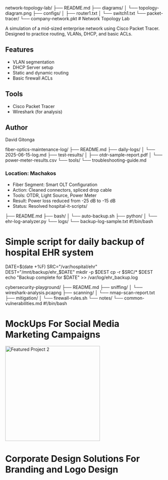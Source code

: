network-topology-lab/
├── README.md
├── diagrams/
│   └── topology-diagram.png
├── configs/
│   ├── router1.txt
│   └── switch1.txt
└── packet-tracer/
    └── company-network.pkt
    # Network Topology Lab

A simulation of a mid-sized enterprise network using Cisco Packet Tracer. Designed to practice routing, VLANs, DHCP, and basic ACLs.

## Features
- VLAN segmentation
- DHCP Server setup
- Static and dynamic routing
- Basic firewall ACLs

## Tools
- Cisco Packet Tracer
- Wireshark (for analysis)

## Author
David Gitonga

fiber-optics-maintenance-log/
├── README.md
├── daily-logs/
│   └── 2025-06-15-log.md
├── test-results/
│   ├── otdr-sample-report.pdf
│   └── power-meter-results.csv
└── tools/
    └── troubleshooting-guide.md

  ### Location: Machakos 
- Fiber Segment: Smart OLT Configuration 
- Action: Cleaned connectors, spliced drop cable
- Tools: OTDR, Light Source, Power Meter
- Result: Power loss reduced from -25 dB to -15 dB
- Status: Resolved
  hospital-it-scripts/

├── README.md
├── bash/
│   └── auto-backup.sh
├── python/
│   └── ehr-log-analyzer.py
└── logs/
    └── backup-log-sample.txt
  #!/bin/bash
# Simple script for daily backup of hospital EHR system

DATE=$(date +%F)
SRC="/var/hospital/ehr"
DEST="/mnt/backup/ehr_$DATE"
mkdir -p $DEST
cp -r $SRC/* $DEST
echo "Backup complete for $DATE" >> /var/log/ehr_backup.log

cybersecurity-playground/
├── README.md
├── sniffing/
│   └── wireshark-analysis.pcapng
├── scanning/
│   └── nmap-scan-report.txt
├── mitigation/
│   └── firewall-rules.sh
└── notes/
    └── common-vulnerabilities.md
#!/bin/bash
# MockUps For Social Media Marketing  Campaigns 
<img src="https://github.com/DavidGitonga/UI-UX-Design-Portfolio-/blob/main/Untitled%20(17).png?raw=true" alt="Featured Project 2" width="300"/>

# Corporate Design Solutions For Branding and Logo Design 

      
